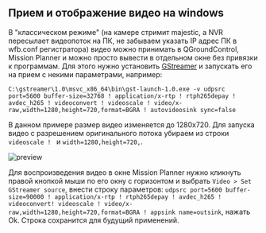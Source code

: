 ## Прием и отображение видео на windows

В "классическом режиме" (на камере стримит majestic, а NVR пересылает видеопоток на ПК, не забываем указать IP адрес ПК в wfb.conf регистратора) видео можно принимать в QGroundControl, Mission Planner и можно просто вывести в отдельном окне
без привязки к программам. Для этого нужно установить [GStreamer](https://gstreamer.freedesktop.org/download/) и запускать его на прием с некими параметрами, например:
```
C:\gstreamer\1.0\msvc_x86_64\bin\gst-launch-1.0.exe -v udpsrc port=5600 buffer-size=32768 ! application/x-rtp ! rtph265depay ! avdec_h265 ! videoconvert ! videoscale ! video/x-raw,width=1280,height=720,format=BGRA ! autovideosink sync=false
```

В данном примере размер видео изменяется до 1280x720. Для запуска видео с разрешением оригинального потока убираем из строки `videoscale ! ` и `width=1280,height=720,`.


![preview](https://github.com/OpenIPC/sandbox-fpv/raw/master/notes_files/Screenshot_2.png)

Для воспроизведения видео в окне Mission Planner нужно кликнуть правой кнопкой мыши  по его окну с горизонтом и выбрать `Video > Set GStreamer source`, внести строку параметров: `udpsrc port=5600 buffer-size=90000 ! application/x-rtp ! rtph265depay ! avdec_h265 ! videoconvert! videoscale ! video/x-raw,width=1280,height=720,format=BGRA ! appsink name=outsink`, нажать Ok. Строка сохранится для будущий применений.

